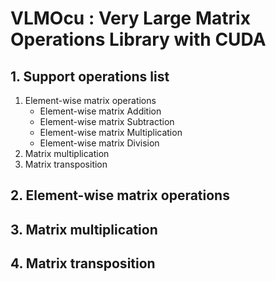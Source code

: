 # VLMOcu : Very Large Matrix Operations Library with CUDA  

## 1. Support operations list  
1. Element-wise matrix operations  
      * Element-wise matrix Addition  
      * Element-wise matrix Subtraction  
      * Element-wise matrix Multiplication  
      * Element-wise matrix Division  
2. Matrix multiplication  
3. Matrix transposition   

## 2. Element-wise matrix operations  
## 3. Matrix multiplication  
## 4. Matrix transposition  

